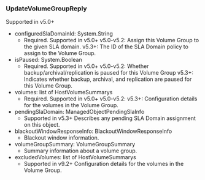### UpdateVolumeGroupReply
Supported in v5.0+

- configuredSlaDomainId: System.String
  - Required. Supported in v5.0+
v5.0-v5.2: Assign this Volume Group to the given SLA domain.
v5.3+: The ID of the SLA Domain policy to assign to the Volume Group.
- isPaused: System.Boolean
  - Required. Supported in v5.0+
v5.0-v5.2: Whether backup/archival/replication is paused for this Volume Group
v5.3+: Indicates whether backup, archival, and replication are paused for this Volume Group.
- volumes: list of HostVolumeSummarys
  - Required. Supported in v5.0+
v5.0-v5.2:
v5.3+: Configuration details for the volumes in the Volume Group.
- pendingSlaDomain: ManagedObjectPendingSlaInfo
  - Supported in v5.3+
Describes any pending SLA Domain assignment on this object.
- blackoutWindowResponseInfo: BlackoutWindowResponseInfo
  - Blackout window information.
- volumeGroupSummary: VolumeGroupSummary
  - Summary information about a volume group.
- excludedVolumes: list of HostVolumeSummarys
  - Supported in v9.2+
Configuration details for the volumes in the Volume Group.

